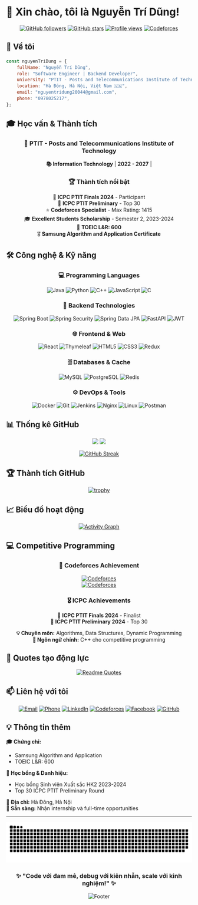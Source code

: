 # 👋 Xin chào, tôi là Nguyễn Trí Dũng!


<div align="center">
  
  [![GitHub followers](https://img.shields.io/github/followers/dungnguyen2112?style=for-the-badge&color=blue)](https://github.com/dungnguyen2112)
  [![GitHub stars](https://img.shields.io/github/stars/dungnguyen2112?style=for-the-badge&color=yellow)](https://github.com/dungnguyen2112)
  [![Profile views](https://komarev.com/ghpvc/?username=dungnguyen2112&style=for-the-badge&color=brightgreen)](https://github.com/dungnguyen2112)
  [![Codeforces](https://img.shields.io/badge/Codeforces-Specialist-turquoise?style=for-the-badge&logo=codeforces)](https://codeforces.com/profile/TrDungDev)
  
</div>

## 🚀 Về tôi

```javascript
const nguyenTriDung = {
    fullName: "Nguyễn Trí Dũng",
    role: "Software Engineer | Backend Developer",
    university: "PTIT - Posts and Telecommunications Institute of Technology",
    location: "Hà Đông, Hà Nội, Việt Nam 🇻🇳",
    email: "nguyentridung20044@gmail.com",
    phone: "0978025217",
};
```

## 🎓 Học vấn & Thành tích

<div align="center">

### 🏫 **PTIT - Posts and Telecommunications Institute of Technology**
**📚 Information Technology** | **2022 - 2027** |

### 🏆 **Thành tích nổi bật**
🥇 **ICPC PTIT Finals 2024** - Participant  
🥈 **ICPC PTIT Preliminary** - Top 30  
⭐ **Codeforces Specialist** - Max Rating: 1415  
🎓 **Excellent Students Scholarship** - Semester 2, 2023-2024  
📜 **TOEIC L&R: 600**  
🎖️ **Samsung Algorithm and Application Certificate**

</div>

## 🛠️ Công nghệ & Kỹ năng

<div align="center">

### 💻 Programming Languages
![Java](https://img.shields.io/badge/Java-ED8B00?style=for-the-badge&logo=openjdk&logoColor=white)
![Python](https://img.shields.io/badge/Python-3776AB?style=for-the-badge&logo=python&logoColor=white)
![C++](https://img.shields.io/badge/C++-00599C?style=for-the-badge&logo=c%2B%2B&logoColor=white)
![JavaScript](https://img.shields.io/badge/JavaScript-F7DF1E?style=for-the-badge&logo=javascript&logoColor=black)
![C](https://img.shields.io/badge/C-00599C?style=for-the-badge&logo=c&logoColor=white)

### 🚀 Backend Technologies
![Spring Boot](https://img.shields.io/badge/Spring_Boot-6DB33F?style=for-the-badge&logo=spring-boot&logoColor=white)
![Spring Security](https://img.shields.io/badge/Spring_Security-6DB33F?style=for-the-badge&logo=spring-security&logoColor=white)
![Spring Data JPA](https://img.shields.io/badge/Spring_Data_JPA-6DB33F?style=for-the-badge&logo=spring&logoColor=white)
![FastAPI](https://img.shields.io/badge/FastAPI-005571?style=for-the-badge&logo=fastapi&logoColor=white)
![JWT](https://img.shields.io/badge/JWT-black?style=for-the-badge&logo=JSON%20web%20tokens)

### 🌐 Frontend & Web
![React](https://img.shields.io/badge/React-20232A?style=for-the-badge&logo=react&logoColor=61DAFB)
![Thymeleaf](https://img.shields.io/badge/Thymeleaf-005F0F?style=for-the-badge&logo=thymeleaf&logoColor=white)
![HTML5](https://img.shields.io/badge/HTML5-E34F26?style=for-the-badge&logo=html5&logoColor=white)
![CSS3](https://img.shields.io/badge/CSS3-1572B6?style=for-the-badge&logo=css3&logoColor=white)
![Redux](https://img.shields.io/badge/Redux-593D88?style=for-the-badge&logo=redux&logoColor=white)

### 🗄️ Databases & Cache
![MySQL](https://img.shields.io/badge/MySQL-005C84?style=for-the-badge&logo=mysql&logoColor=white)
![PostgreSQL](https://img.shields.io/badge/PostgreSQL-316192?style=for-the-badge&logo=postgresql&logoColor=white)
![Redis](https://img.shields.io/badge/Redis-DC382D?style=for-the-badge&logo=redis&logoColor=white)

### ⚙️ DevOps & Tools
![Docker](https://img.shields.io/badge/Docker-2496ED?style=for-the-badge&logo=docker&logoColor=white)
![Git](https://img.shields.io/badge/Git-F05032?style=for-the-badge&logo=git&logoColor=white)
![Jenkins](https://img.shields.io/badge/Jenkins-D24939?style=for-the-badge&logo=jenkins&logoColor=white)
![Nginx](https://img.shields.io/badge/Nginx-009639?style=for-the-badge&logo=nginx&logoColor=white)
![Linux](https://img.shields.io/badge/Linux-FCC624?style=for-the-badge&logo=linux&logoColor=black)
![Postman](https://img.shields.io/badge/Postman-FF6C37?style=for-the-badge&logo=postman&logoColor=white)

</div>

## 📊 Thống kê GitHub

<div align="center">
  
  <img height="180em" src="https://github-readme-stats.vercel.app/api?username=dungnguyen2112&show_icons=true&theme=tokyonight&include_all_commits=true&count_private=true"/>
  <img height="180em" src="https://github-readme-stats.vercel.app/api/top-langs/?username=dungnguyen2112&layout=compact&langs_count=8&theme=tokyonight"/>
  
</div>

<div align="center">
  
  [![GitHub Streak](https://github-readme-streak-stats.herokuapp.com/?user=dungnguyen2112&theme=tokyonight)](https://github.com/dungnguyen2112)
  
</div>

## 🏆 Thành tích GitHub

<div align="center">
  
  [![trophy](https://github-profile-trophy.vercel.app/?username=dungnguyen2112&theme=onedark&column=7)](https://github.com/dungnguyen2112)
  
</div>

## 📈 Biểu đồ hoạt động

<div align="center">
  
  [![Activity Graph](https://github-readme-activity-graph.vercel.app/graph?username=dungnguyen2112&theme=tokyo-night)](https://github.com/dungnguyen2112)
  
</div>

## 💻 Competitive Programming

<div align="center">
  
  ### 🏅 **Codeforces Achievement**
  [![Codeforces](https://img.shields.io/badge/ITIS__TrDung-Pupil_1359-green?style=for-the-badge&logo=codeforces&logoColor=white)](https://codeforces.com/profile/ITIS_TrDung)  
  [![Codeforces](https://img.shields.io/badge/TrDungDev-Specialist_1415-turquoise?style=for-the-badge&logo=codeforces&logoColor=white)](https://codeforces.com/profile/TrDungDev)
  
  ### 🎖️ **ICPC Achievements**
  🥇 **ICPC PTIT Finals 2024** - Finalist  
  🥈 **ICPC PTIT Preliminary 2024** - Top 30  
  
  **💡 Chuyên môn:** Algorithms, Data Structures, Dynamic Programming  
  **🔧 Ngôn ngữ chính:** C++ cho competitive programming
  
</div>

## 🌟 Quotes tạo động lực

<div align="center">
  
  [![Readme Quotes](https://quotes-github-readme.vercel.app/api?type=horizontal&theme=tokyonight)](https://github.com/piyushsuthar/github-readme-quotes)
  
</div>

## 📫 Liên hệ với tôi

<div align="center">

[![Email](https://img.shields.io/badge/Email-nguyentridung20044@gmail.com-D14836?style=for-the-badge&logo=gmail&logoColor=white)](mailto:nguyentridung20044@gmail.com)
[![Phone](https://img.shields.io/badge/Phone-0978025217-25D366?style=for-the-badge&logo=phone&logoColor=white)](tel:0978025217)
[![LinkedIn](https://img.shields.io/badge/LinkedIn-Nguyễn_Trí_Dũng-0077B5?style=for-the-badge&logo=linkedin&logoColor=white)](https://www.linkedin.com/in/nguyễn-trí-dũng-57897a2b7)
[![Codeforces](https://img.shields.io/badge/Codeforces-ITIS__TrDung-445f9d?style=for-the-badge&logo=Codeforces&logoColor=white)](https://codeforces.com/profile/ITIS_TrDung)
[![Facebook](https://img.shields.io/badge/Facebook-Connect-1877F2?style=for-the-badge&logo=facebook&logoColor=white)](https://www.facebook.com/profile.php?id=100027617010806&mibextid=kFxxJD)
[![GitHub](https://img.shields.io/badge/GitHub-dungnguyen2112-100000?style=for-the-badge&logo=github&logoColor=white)](https://github.com/dungnguyen2112)

</div>

## 💡 Thông tin thêm

**🎓 Chứng chỉ:**
- Samsung Algorithm and Application
- TOEIC L&R: 600

**🏅 Học bổng & Danh hiệu:**
- Học bổng Sinh viên Xuất sắc HK2 2023-2024
- Top 30 ICPC PTIT Preliminary Round

**📍 Địa chỉ:** Hà Đông, Hà Nội  
**📧 Sẵn sàng:** Nhận internship và full-time opportunities

---

<div align="center">
  
  <img src="https://raw.githubusercontent.com/platane/snk/output/github-contribution-grid-snake.svg" alt="Snake animation" />
  
  ### ✨ "Code với đam mê, debug với kiên nhẫn, scale với kinh nghiệm!" ✨
  
  
</div>

<div align="center">
  
  ![Footer](https://capsule-render.vercel.app/api?type=waving&color=gradient&height=100&section=footer)
  
</div>

